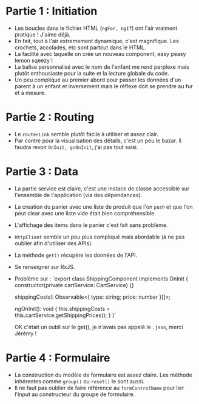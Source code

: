 # Partie 1 : Initiation

- Les boucles dans le fichier HTML (`ngFor, ngIf`) ont l'air vraiment pratique ! J'aime déjà.
- En fait, tout à l'air extremement dynamique, c'est magnifique. Les crochets, accolades, etc sont partout dans le HTML.
- La facilité avec laquelle on crée un nouveau component, easy peasy lemon sqeezy !
- La balise personnalisé avec le nom de l'enfant me rend perplexe mais plutôt enthousiaste pour la suite et la lecture globale du code.
- Un peu compliqué au premier abord pour passer les données d'un parent à un enfant et inversement mais le réflexe doit se prendre au fur et à mesure.

# Partie 2 : Routing

- Le `routerLink` semble plutôt facile à utiliser et assez clair.
- Par contre pour la visualisation des détails, c'est un peu le bazar. Il faudra revoir `OnInit, gnOnInit`, j'ai pas tout saisi.

# Partie 3 : Data

- La partie service est claire, c'est une instace de classe accessible sur l'ensemble de l'application (via des dépendances).
- La creation du panier avec une liste de produit que l'on `push` et que l'on peut clear avec une liste vide était bien compréhensible.
- L'affichage des items dans le panier c'est fait sans problème.
- `HttpClient` semble un peu plus compliqué mais abordable (à ne pas oublier afin d'utiliser des APIs).
- La méthode `get()` récupère les données de l'API.
- Se renseigner sur RxJS.
- Problème sur :
  `export class ShippingComponent implements OnInit {
  constructor(private cartService: CartService) {}

  shippingCosts!: Observable<{ type: string; price: number }[]>;

  ngOnInit(): void {
  this.shippingCosts = this.cartService.getShippingPrices();
  }
  }`

  OK c'était un oubli sur le get(), je n'avais pas appelé le `.json`, merci Jérémy !

# Partie 4 : Formulaire

- La construction du modèle de formulaire est assez claire. Les méthode inhérentes comme `group()` ou `reset()` le sont aussi.
- Il ne faut pas oublier de faire référence au `formControlName` pour lier l'input au constructeur du groupe de formulaire.
